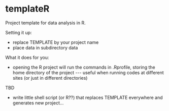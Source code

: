 templateR
=========

Project template for data analysis in R.


Setting it up:

* replace TEMPLATE by your project name
* place data in subdirectory data


What it does for you: 

* opening the R project will run the commands in .Rprofile, storing the home directory of the project --- useful when running codes at different sites (or just in different directories)

TBD

* write little shell script (or R??) that replaces TEMPLATE everywhere and generates new project...

